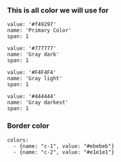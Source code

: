 ### This is all color we will use for

```color
value: '#f49297'
name: 'Primary Color'
span: 1
```

```color
value: '#777777'
name: 'Gray dark'
span: 1
```

```color
value: '#F4F4F4'
name: 'Gray light'
span: 1
```

```color
value: '#444444'
name: 'Gray darkest'
span: 1
```

### Border color

```color-palette
colors:
  - {name: "c-1", value: "#ebebeb"}
  - {name: "c-2", value: "#e1e1e1"}
```
